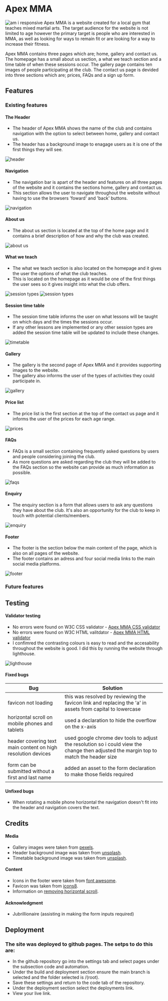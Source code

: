 # Apex MMA
![am i responsive](assets/images/readme-images/amiresponsive-apexmma.png)
Apex MMA is a website created for a local gym that teaches mixed martial arts. The target audience for the website is not limited to age however the primary target is people who are interested in MMA, as well as looking for ways to remain fit or are looking for a way to increase their fitness.

Apex MMA contains three pages which are; home, gallery and contact us. The homepage has a small about us section, a what we teach section and a time table of when these sessions occur. The gallery page contains ten images of people participating at the club. The contact us page is devided into three sections which are; prices, FAQs and a sign up form.

## Features
### Existing features
#### The Header
* The header of Apex MMA shows the name of the club and contains navigation with the option to select between home, gallery and contact us.
* The header has a background image to enagage users as it is one of the first things they will see.

![header](assets/images/readme-images/header.png)

#### Navigation
* The navigation bar is apart of the header and features on all three pages of the website and it contains the sections home, gallery and contact us.
* This section allows the user to navigate throughout the website without having to use the browsers 'foward' and 'back' buttons.

![navigation](assets/images/readme-images/navigation.png)

#### About us
* The about us section is located at the top of the home page and it contains a brief description of how and why the club was created.

![about us](assets/images/readme-images/about-us.png)

#### What we teach
* The what we teach section is also located on the homepage and it gives the user the options of what the club teaches.
* This is located on the homepage as it would be one of the first things the user sees so it gives insight into what the club offers.

![session types](assets/images/readme-images/session-type.png)
![session types](assets/images/readme-images/session-type2.png)

#### Session time table
* The session time table informs the user on what lessons will be taught on which days and the times the sessions occur.
* If any other lessons are implemented or any other session types are added the session time table will be updated to include these changes.

![timetable](assets/images/readme-images/timetable.png)

#### Gallery
* The gallery is the second page of Apex MMA and it provides supporting images to the website.
* The gallery also informs the user of the types of activities they could participate in.

![gallery](assets/images/readme-images/gallery.png)

#### Price list
* The price list is the first section at the top of the contact us page and it informs the user of the prices for each age range.

![prices](assets/images/readme-images/price-list.png)

#### FAQs
* FAQs is a small section containing frequently asked questions by users and people considering joining the club.
* As more questions are asked regarding the club they will be added to the FAQs section so the website can provide as much information as possible.

![faqs](assets/images/readme-images/faq.png)

#### Enquiry
* The enquiry section is a form that allows users to ask any questions they have about the club. It's also an opportunity for the club to keep in touch with potential clients/members.

![enquiry](assets/images/readme-images/enquiry.png)

#### Footer
* The footer is the section below the main content of the page, which is also on all pages of the website.
* The footer contains an adress and four social media links to the main social media platforms.

![footer](assets/images/readme-images/footer.png)

### Future features

## Testing
#### Validator testing
* No errors were found on W3C CSS validator - [Apex MMA CSS validator](https://jigsaw.w3.org/css-validator/validator?uri=https%3A%2F%2Fregan-boreland.github.io%2FApexMMA%2F&profile=css3svg&usermedium=all&warning=1&vextwarning=&lang=en)
* No errors were found on W3C HTML valitdator - [Apex MMA HTML validator](https://regan-boreland.github.io/ApexMMA/)
* I confimred the contrasting colours is easy to read and the accesability throughout the website is good. I did this by running the website through lighthouse.

![lighthouse](assets/images/readme-images/lighthouse-apexmma.png)

#### Fixed bugs
| Bug | Solution |
| ---| ---|
| favicon not loading | this was resolved by reviewing the favicon link and replacing the 'a' in assets from capital to lowercase |
| horizontal scroll on mobile phones and tablets | used a declaration to hide the overflow on the x-axis |
| header covering text main content on high resolution devices | used google chrome dev tools to adjust the resolution so i could view the change then adjusted the margin top to match the header size |
| form can be submitted without a first and last name | added an asset to the form declaration to make those fields required |

#### Unfixed bugs 
* When rotating a mobile phone horizontal the navigation doesn't fit into the header and navigation covers the text.

## Credits
#### Media
* Gallery images were taken from [pexels](https://www.pexels.com/).
* Header background image was taken from [unsplash](https://unsplash.com/photos/woman-wearing-white-shirt-and-black-grappling-gloves-7RJTPLgwMsc).
* Timetable background image was taken from [unsplash](https://unsplash.com/photos/a-wrestling-ring-in-an-empty-arena-with-a-man-standing-on-it-pSWfkJgAKGg).
#### Content
* Icons in the footer were taken from [font awesome](https://fontawesome.com/).
* Favicon was taken from [icons8](https://icons8.com/icons/set/predator).
* Information on [removing horizontal scroll](https://stackoverflow.com/questions/17756649/disable-the-horizontal-scroll).
#### Acknowledgment
* Jubrillionaire (assisting in making the form inputs required)

## Deployment
### The site was deployed to github pages. The setps to do this are:
* In the github repository go into the settings tab and select pages under the subsection code and automation.
* Under the build and deployment section ensure the main branch is selected and the folder selected is /(root).
* Save these settings and return to the code tab of the repository.
* Under the deployment section select the deployments link.
* View your live link.

